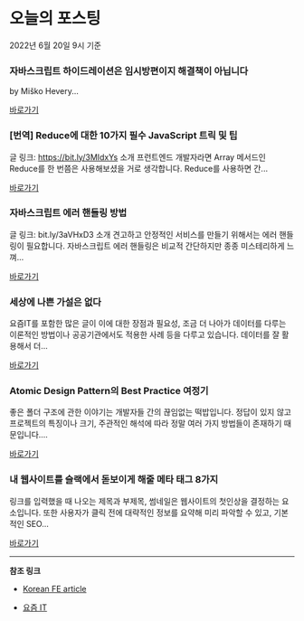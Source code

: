 # 오늘의 포스팅 
2022년 6월 20일 9시 기준 

###  자바스크립트 하이드레이션은 임시방편이지 해결책이 아닙니다 

 by Miško Hevery... 

 [바로가기](https://kofearticle.substack.com/p/korean-fe-article--093) 

### [번역] Reduce에 대한 10가지 필수 JavaScript 트릭 및 팁 

 글 링크: https://bit.ly/3MIdxYs 소개 프런트엔드 개발자라면 Array 메서드인 Reduce를 한 번쯤은 사용해보셨을 거로 생각합니다. Reduce를 사용하면 간... 

 [바로가기](https://kofearticle.substack.com/p/-reduce-10-javascript-) 

###  자바스크립트 에러 핸들링 방법 

 글 링크: bit.ly/3aVHxD3 소개 견고하고 안정적인 서비스를 만들기 위해서는 에러 핸들링이 필요합니다. 자바스크립트 에러 핸들링은 비교적 간단하지만 종종 미스테리하게 느껴... 

 [바로가기](https://kofearticle.substack.com/p/korean-fe-article--e82) 

### 세상에 나쁜 가설은 없다 

 요즘IT를 포함한 많은 글이 이에 대한 장점과 필요성, 조금 더 나아가 데이터를 다루는 이론적인 방법이나 공공기관에서도 적용한 사례 등을 다루고 있습니다. 데이터를 잘 활용해서 더... 

 [바로가기](https://yozm.wishket.com/magazine/detail/1533/) 

### Atomic Design Pattern의 Best Practice 여정기 

 좋은 폴더 구조에 관한 이야기는 개발자들 간의 끊임없는 떡밥입니다. 정답이 있지 않고 프로젝트의 특징이나 크기, 주관적인 해석에 따라 정말 여러 가지 방법들이 존재하기 때문입니다.... 

 [바로가기](https://yozm.wishket.com/magazine/detail/1531/) 

### 내 웹사이트를 슬랙에서 돋보이게 해줄 메타 태그 8가지 

 링크를 입력했을 때 나오는 제목과 부제목, 썸네일은 웹사이트의 첫인상을 결정하는 요소입니다. 또한 사용자가 클릭 전에 대략적인 정보를 요약해 미리 파악할 수 있고, 기본적인 SEO... 

 [바로가기](https://yozm.wishket.com/magazine/detail/1526/) 

---

**참조 링크**

- [Korean FE article](https://kofearticle.substack.com) 

- [요즘 IT](https://yozm.wishket.com/magazine) 

